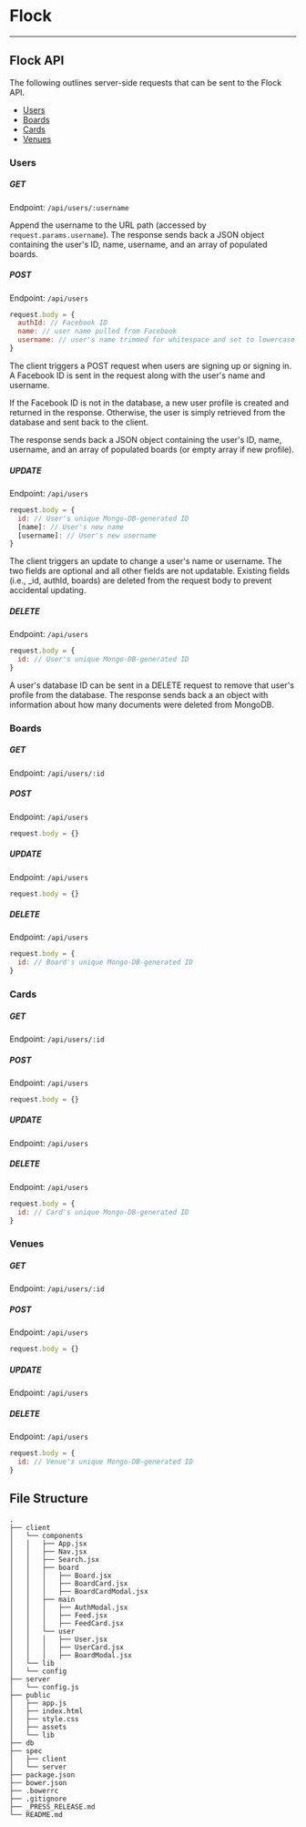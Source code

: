 # Flock
---
## Flock API

The following outlines server-side requests that can be sent to the Flock API.

+ [Users](#users)
+ [Boards](#boards)
+ [Cards](#cards)
+ [Venues](#venues)

<a name="users"></a>
### Users

##### GET
Endpoint: `/api/users/:username`

Append the username to the URL path (accessed by `request.params.username`). The response sends back a JSON object containing the user's ID, name, username, and an array of populated boards.

##### POST
Endpoint: `/api/users`
```javascript
request.body = {
  authId: // Facebook ID
  name: // user name pulled from Facebook
  username: // user's name trimmed for whitespace and set to lowercase
}
```
The client triggers a POST request when users are signing up or signing in. A Facebook ID is sent in the request along with the user's name and username.

If the Facebook ID is not in the database, a new user profile is created and returned in the response. Otherwise, the user is simply retrieved from the database and sent back to the client.

The response sends back a JSON object containing the user's ID, name, username, and an array of populated boards (or empty array if new profile).

##### UPDATE
Endpoint: `/api/users`
```javascript
request.body = {
  id: // User's unique Mongo-DB-generated ID
  [name]: // User's new name
  [username]: // User's new username
}
```

The client triggers an update to change a user's name or username. The two fields are optional and all other fields are not updatable. Existing fields (i.e., _id, authId, boards) are deleted from the request body to prevent accidental updating.

##### DELETE
Endpoint: `/api/users`
```javascript
request.body = {
  id: // User's unique Mongo-DB-generated ID
}
```

A user's database ID can be sent in a DELETE request to remove that user's profile from the database. The response sends back a an object with information about how many documents were deleted from MongoDB.

<a name="boards"></a>
### Boards

##### GET
Endpoint: `/api/users/:id`

##### POST
Endpoint: `/api/users`
```javascript
request.body = {}
```

##### UPDATE
Endpoint: `/api/users`
```javascript
request.body = {}
```

##### DELETE
Endpoint: `/api/users`
```javascript
request.body = {
  id: // Board's unique Mongo-DB-generated ID
}
```

<a name="cards"></a>
### Cards

##### GET
Endpoint: `/api/users/:id`

##### POST
Endpoint: `/api/users`
```javascript
request.body = {}
```

##### UPDATE
Endpoint: `/api/users`

##### DELETE
Endpoint: `/api/users`
```javascript
request.body = {
  id: // Card's unique Mongo-DB-generated ID
}
```

<a name="venues"></a>
### Venues

##### GET
Endpoint: `/api/users/:id`

##### POST
Endpoint: `/api/users`
```javascript
request.body = {}
```

##### UPDATE
Endpoint: `/api/users`

##### DELETE
Endpoint: `/api/users`
```javascript
request.body = {
  id: // Venue's unique Mongo-DB-generated ID
}
```

## File Structure

```
.
├── client
│   └── components
│   │   ├── App.jsx
│   │   ├── Nav.jsx
│   │   ├── Search.jsx
│   │   ├── board
│   │   │   ├── Board.jsx
│   │   │   ├── BoardCard.jsx
│   │   │   ├── BoardCardModal.jsx
│   │   ├── main
│   │   │   ├── AuthModal.jsx
│   │   │   ├── Feed.jsx
│   │   │   ├── FeedCard.jsx
│   │   └── user
│   │   │   ├── User.jsx
│   │   │   ├── UserCard.jsx
│   │   │   ├── BoardModal.jsx
│   └── lib
│   └── config
├── server
│   └── config.js
├── public
│   ├── app.js
│   ├── index.html
│   ├── style.css
│   ├── assets
│   └── lib
├── db
├── spec
│   ├── client
│   └── server
├── package.json
├── bower.json
├── .bowerrc
├── .gitignore
├── _PRESS_RELEASE.md
└── README.md

```
